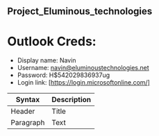 ## Project_Eluminous_technologies

# Outlook Creds:

- Display name: Navin
- Username: navin@eluminoustechnologies.net
- Password: H$542029836937ug
- Login link: [https://login.microsoftonline.com/]

| Syntax    | Description |
| --------- | ----------- |
| Header    | Title       |
| Paragraph | Text        |
